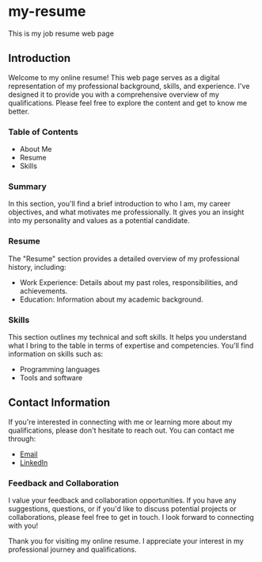 # my-resume
This is my job resume web page

## Introduction
Welcome to my online resume! This web page serves as a digital representation of my professional background, skills, and experience. I've designed it to provide you with a comprehensive overview of my qualifications. Please feel free to explore the content and get to know me better.

### Table of Contents

- About Me
- Resume
- Skills

### Summary
In this section, you'll find a brief introduction to who I am, my career objectives, and what motivates me professionally. It gives you an insight into my personality and values as a potential candidate.

### Resume

The "Resume" section provides a detailed overview of my professional history, including:
- Work Experience: Details about my past roles, responsibilities, and achievements.
- Education: Information about my academic background.

### Skills
This section outlines my technical and soft skills. It helps you understand what I bring to the table in terms of expertise and competencies. You'll find information on skills such as:
- Programming languages
- Tools and software

## Contact Information
If you're interested in connecting with me or learning more about my qualifications, please don't hesitate to reach out. You can contact me through:
- [Email](mailto:ernestoalbrz@gmail.com)
- [LinkedIn](https://www.linkedin.com/in/ernesto-albarez/)

### Feedback and Collaboration

I value your feedback and collaboration opportunities. If you have any suggestions, questions, or if you'd like to discuss potential projects or collaborations, please feel free to get in touch. I look forward to connecting with you!

Thank you for visiting my online resume. I appreciate your interest in my professional journey and qualifications.
